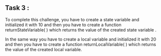 ## Task 3 :

To complete this challenge, you have to create a state variable and initialized it with 10 and then you have to create a function returnStateVariable( ) which returns the value of the created state variable .

In the same way you have to create a local variable and initialized it with 20 and then you have to create a function returnLocalVariable( ) which returns the value of the created local variable.